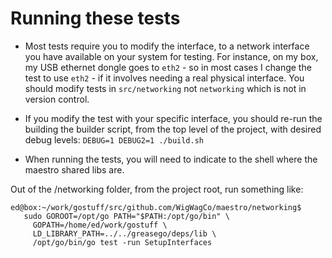Running these tests
=====

* Most tests require you to modify the interface, to a network interface you have available on your system for testing. For instance, 
on my box, my USB ethernet dongle goes to `eth2` - so in most cases I change the test to use `eth2` - if it involves needing a real physical interface. You should modify tests in `src/networking` not `networking` which is not in version control.

* If you modify the test with your specific interface, you should re-run the building the builder script, from the top level of the project, with desired debug levels: `DEBUG=1 DEBUG2=1 ./build.sh` 

* When running the tests, you will need to indicate to the shell where the maestro shared libs are.

Out of the /networking folder, from the project root, run something like:

```
ed@box:~/work/gostuff/src/github.com/WigWagCo/maestro/networking$  
   sudo GOROOT=/opt/go PATH="$PATH:/opt/go/bin" \
     GOPATH=/home/ed/work/gostuff \
     LD_LIBRARY_PATH=../../greasego/deps/lib \
     /opt/go/bin/go test -run SetupInterfaces
```
